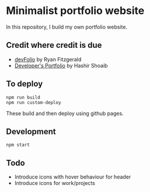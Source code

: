 # Minimalist portfolio website

In this repository, I build my own portfolio website.

## Credit where credit is due

- [devFolio](https://github.com/RyanFitzgerald/devfolio) by Ryan Fitzgerald
- [Developer's Portfolio](https://github.com/hashirshoaeb/home) by Hashir Shoaib

## To deploy

```
npm run build
npm run custom-deploy
```

These build and then deploy using github pages.

## Development

```
npm start
```

## Todo

- Introduce icons with hover behaviour for header
- Introduce icons for work/projects

